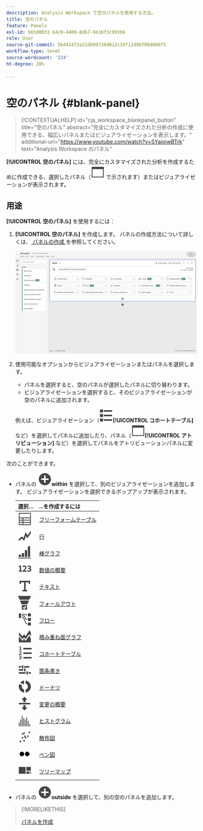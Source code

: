 ```yaml
---
description: Analysis Workspace で空のパネルを使用する方法。
title: 空のパネル
feature: Panels
exl-id: b65d0031-b4c0-4400-8d67-9416f3c993b6
role: User
source-git-commit: 5b441472a21db99728d012c19f12d98f984086f5
workflow-type: tm+mt
source-wordcount: '224'
ht-degree: 28%

---
```


# 空のパネル {#blank-panel}

<!-- markdownlint-disable MD034 -->

>[!CONTEXTUALHELP]
>id="cja_workspace_blankpanel_button"
>title="空のパネル"
>abstract="完全にカスタマイズされた分析の作成に使用できる、幅広いパネルまたはビジュアライゼーションを表示します。"
>additional-url="https://www.youtube.com/watch?v=SYaioiwBTrk" text="Analysis Workspace のパネル"

<!-- markdownlint-enable MD034 -->


**[!UICONTROL 空のパネル]** には、完全にカスタマイズされた分析を作成するために作成できる、選択したパネル（![Web ページ ](/help/assets/icons/WebPage.svg) で示されます）またはビジュアライゼーションが表示されます。

## 用途

**[!UICONTROL 空のパネル]** を使用するには：

1. **[!UICONTROL 空のパネル]** を作成します。 パネルの作成方法について詳しくは、[ パネルの作成 ](panels.md#create-a-panel) を参照してください。

   ![ パネルを作成 ](assets/create-panel.png)



1. 使用可能なオプションからビジュアライゼーションまたはパネルを選択します。


   * パネルを選択すると、空のパネルが選択したパネルに切り替わります。
   * ビジュアライゼーションを選択すると、そのビジュアライゼーションが空のパネルに追加されます。

   例えば、ビジュアライゼーション（![ ビューリスト ](/help/assets/icons/ViewList.svg)**[!UICONTROL コホートテーブル]** など）を選択してパネルに追加したり、パネル（![web ページ ](/help/assets/icons/WebPage.svg)**[!UICONTROL アトリビューション]** など）を選択してパネルをアトリビューションパネルに変更したりします。



次のことができます。

* パネルの ![AddCircle](/help/assets/icons/AddCircle.svg)**within** を選択して、別のビジュアライゼーションを追加します。 ビジュアライゼーションを選択できるポップアップが表示されます。

  | 選択… | ...を作成するには |
  |---|---|
  | ![テーブル](/help/assets/icons/Table.svg) | [フリーフォームテーブル](/help/analysis-workspace/visualizations/freeform-table/freeform-table.md) |
  | ![行](/help/assets/icons/GraphTrend.svg) | [行](/help/analysis-workspace/visualizations/line.md) |
  | ![GraphBarVertical](/help/assets/icons/GraphBarVertical.svg) | [棒グラフ](/help/analysis-workspace/visualizations/bar.md) |
  | ![123](/help/assets/icons/123.svg) | [数値の概要](/help/analysis-workspace/visualizations/summary-number-change.md) |
  | ![テキスト](/help/assets/icons/Text.svg) | [テキスト](/help/analysis-workspace/visualizations/text.md) |
  | ![ConversionFunnel](/help/assets/icons/ConversionFunnel.svg) | [フォールアウト](/help/analysis-workspace/visualizations/fallout/fallout-flow.md) |
  | ![ワークフロー](/help/assets/icons/GraphPathing.svg) | [フロー](/help/analysis-workspace/visualizations/c-flow/flow.md) |
  | ![GraphAreaStacked](/help/assets/icons/GraphAreaStacked.svg) | [ 積み重ね面グラフ ](/help/analysis-workspace/visualizations/area.md) |
  | ![TextNumbered](/help/assets/icons/TextNumbered.svg) | [コホートテーブル](/help/analysis-workspace/visualizations/cohort-table/t-cohort.md) |
  | ![GraphBullet](/help/assets/icons/GraphBullet.svg) | [ 箇条書き ](/help/analysis-workspace/visualizations/bullet-graph.md) |
  | ![ グラフドーナツ ](/help/assets/icons/GraphDonut.svg) | [ドーナツ](/help/analysis-workspace/visualizations/donut.md) |
  | ![MoveUpDown](/help/assets/icons/MoveUpDown.svg) | [変更の概要](/help/analysis-workspace/visualizations/summary-number-change.md) |
  | ![ヒストグラム](/help/assets/icons/Histogram.svg) | [ヒストグラム](/help/analysis-workspace/visualizations/histogram.md) |
  | ![GraphScatter](/help/assets/icons/GraphScatter.svg) | [散布図](/help/analysis-workspace/visualizations/scatterplot.md) |
  | ![タイプ](/help/assets/icons/TwoDots.svg) | [ベン図](/help/analysis-workspace/visualizations/venn.md) |
  | ![GraphTree](/help/assets/icons/GraphTree.svg) | [ツリーマップ](/help/analysis-workspace/visualizations/treemap.md) |

* パネルの ![AddCircle](/help/assets/icons/AddCircle.svg)**outside** を選択して、別の空のパネルを追加します。


>[!MORELIKETHIS]
>
>[ パネルを作成 ](/help/analysis-workspace/c-panels/panels.md#create-a-panel)
>
